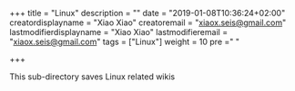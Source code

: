 +++
title = "Linux"
description = ""
date = "2019-01-08T10:36:24+02:00"
creatordisplayname = "Xiao Xiao"
creatoremail = "xiaox.seis@gmail.com"
lastmodifierdisplayname = "Xiao Xiao"
lastmodifieremail = "xiaox.seis@gmail.com"
tags = ["Linux"]
weight = 10
pre ="<i class='fa fa-edit' ></i> "

+++

This sub-directory saves Linux related wikis
